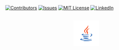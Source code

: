[![Contributors][contributors-shield]][contributors-url]
[![Issues][issues-shield]][issues-url]
[![MIT License][license-shield]][license-url]
[![LinkedIn][linkedin-shield]][linkedin-url]



<!-- PROJECT LOGO -->
<br />
<div align="center">
  <a href="https://github.com/manojkumar-kasiviswanathan/Javabasic">
    <img src="logo.png" alt="Logo" width="80" height="80">
  </a>
</div>

[contributors-shield]: https://img.shields.io/badge/Contributors-1-%3CCOLOR%3E?style=for-the-badge

[contributors-url]: https://github.com/manojkumar-kasiviswanathan/Javabasic/graphs/contributors

[issues-shield]: https://img.shields.io/github/issues/manojkumar-kasiviswanathan/JavaBasic?color=yellow&style=for-the-badge

[issues-url]: https://github.com/manojkumar-kasiviswanathan/Javabasic/issues

[license-shield]: https://img.shields.io/github/license/othneildrew/Best-README-Template.svg?style=for-the-badge

[license-url]: https://github.com/othneildrew/Best-README-Template/blob/master/LICENSE.txt

[linkedin-shield]: https://img.shields.io/badge/-LinkedIn-black.svg?style=for-the-badge&logo=linkedin&colorB=555

[linkedin-url]: https://www.linkedin.com/in/manojkumar-kasiviswanathan-7a8aa973/

